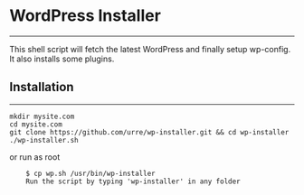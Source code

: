 # WordPress Installer
---------------------------------------
This shell script will fetch the latest WordPress and finally setup wp-config. It also installs some plugins.

## Installation
---------------------------------------
	mkdir mysite.com
	cd mysite.com
	git clone https://github.com/urre/wp-installer.git && cd wp-installer
	./wp-installer.sh

or run as root

		$ cp wp.sh /usr/bin/wp-installer
		Run the script by typing 'wp-installer' in any folder